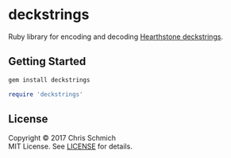 # deckstrings

Ruby library for encoding and decoding [Hearthstone deckstrings](https://hearthsim.info/docs/deckstrings/).

## Getting Started

```bash
gem install deckstrings
```

```ruby
require 'deckstrings'
```

## License

Copyright &copy; 2017 Chris Schmich  
MIT License. See [LICENSE](LICENSE) for details.
